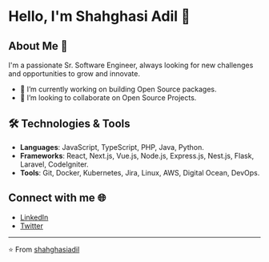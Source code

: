 # Hello, I'm Shahghasi Adil 👋

## About Me 🚀

I'm a passionate Sr. Software Engineer, always looking for new challenges and opportunities to grow and innovate. 

- 🔭 I’m currently working on building Open Source packages.
- 👯 I’m looking to collaborate on Open Source Projects.

## 🛠️ Technologies & Tools

- **Languages**: JavaScript, TypeScript, PHP, Java, Python.
- **Frameworks**: React, Next.js, Vue.js, Node.js, Express.js, Nest.js, Flask, Laravel, CodeIgniter.
- **Tools**: Git, Docker, Kubernetes, Jira, Linux, AWS, Digital Ocean, DevOps.

## Connect with me 🌐

- [LinkedIn](https://linkedin.com/in/shahghasi-adil)
- [Twitter](https://twitter.com/shahghasi_adil)

---
⭐️ From [shahghasiadil](https://github.com/shahghasiadil)
